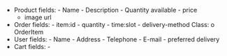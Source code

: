 * Product
	fields:
		- Name
		- Description
		- Quantity available
		- price
	- image url
* Order	
	fields:
		- item:id
		- quantity
		- time:slot
		- delivery-method
	Class:
		o OrderItem
* User
	fields:
		- Name
		- Address
		- Telephone
		- E-mail
		- preferred delivery
* Cart
	fields:
		- 
	